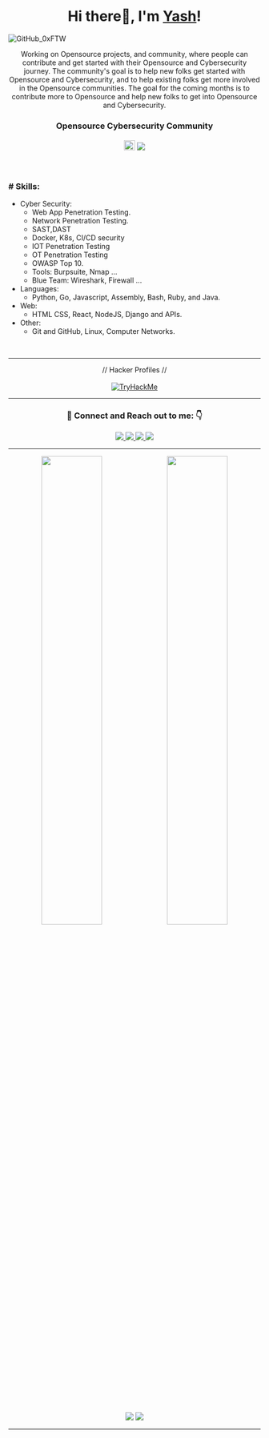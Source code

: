 ### <h1 align="center">Hi there👋, I'm <a href="https://www.yashsinghchauhan.tech/">Yash</a>!</h1>

![GitHub_0xFTW](https://user-images.githubusercontent.com/44284877/207358244-0ceba8fb-6ff0-4d51-99c6-523dd57943e3.png "0xFTW")

<p align="center">
  Working on Opensource projects,  and community, where people can contribute and get started with their Opensource and Cybersecurity journey.
  The community's goal is to help new folks get started with Opensource and Cybersecurity, and to help existing folks get more involved in the Opensource communities. 
  The goal for the coming months is to contribute more to Opensource and help new folks to get into Opensource and Cybersecurity.
</p>
<div align="center">
  <h3> Opensource Cybersecurity Community </h3>
  <h4> 
    <img src="https://user-images.githubusercontent.com/44284877/207346937-5c82dfeb-e46d-4d0c-8a8a-d5e87387910a.png" width="22" height="20"/>
    <a href="https://github.com/thecyberworld">
      <img src="https://img.shields.io/badge/Thecyberworld Community-0d1117">
    </a>
  </h4>

</div>

<br/>

### # Skills: 
- Cyber Security:
  - Web App Penetration Testing.
  - Network Penetration Testing.
  - SAST,DAST 
  - Docker, K8s, CI/CD security
  - IOT Penetration Testing
  - OT Penetration Testing
  - OWASP Top 10.
  - Tools: Burpsuite, Nmap ...
  - Blue Team: Wireshark, Firewall  ... 
- Languages:
  - Python, Go, Javascript, Assembly, Bash, Ruby, and Java.
- Web: 
  - HTML CSS, React, NodeJS, Django and APIs.
- Other: 
  - Git and GitHub, Linux, Computer Networks. 

<br/>

---

<div align="center">
  // Hacker Profiles // <br/> <br/>
  <a href="https://tryhackme.com/p/0xFTW"> 
    <img src="https://tryhackme-badges.s3.amazonaws.com/0xFTW.png" alt="TryHackMe">
  </a>
</div>

---

[//]: # (### Achievements, Awards and Recognition)

<!-- --- -->

<div align="center">
<h3> 🤝 Connect and Reach out to me: 👇</h3>
  
  <a href="https://yashsinghchauhan.medium.com/">
    <img src="https://img.shields.io/badge/Medium-12100E?style=for-the-badge&logo=medium&logoColor=white">
  </a>
  <a href="https://twitter.com/00xftw">
    <img src="https://img.shields.io/badge/Twitter-%231DA1F2?style=for-the-badge&logo=twitter&logoColor=white">
  </a>
  <a href="https://www.linkedin.com/in/yashsinghchauhan/">
    <img src="https://img.shields.io/badge/LinkedIn-0077B5?style=for-the-badge&logo=linkedin&logoColor=white">
  </a> 
  <a href="https://www.instagram.com/0xftw">
    <img src="https://img.shields.io/badge/Instagram-E4405F?style=for-the-badge&logo=instagram&logoColor=white">
  </a>

</div>

---

<!-- ### :zap: Recent Activity -->
<!--START_SECTION:activity--> <!--END_SECTION:activity-->
 
<!-- --- -->

<p align="center">
  <img width="49%" src="https://github-readme-stats.vercel.app/api?username=0xFTW&count_private=true&theme=dark&show_icons=true" />
  <img width="49%" src="https://github-readme-streak-stats.herokuapp.com/?user=0xFTW&theme=dark" />
  <img src="https://github-profile-trophy.vercel.app/?username=0xFTW&theme=monokai&row=2&column=-1"/>
  <img src="https://github-readme-stats.vercel.app/api/top-langs/?username=0xFTW&layout=compact&theme=radical" />

</p>

[//]: # (The End)

---
